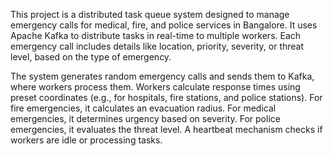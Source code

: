 This project is a distributed task queue system designed to manage emergency calls for medical, fire, and police services in Bangalore. It uses Apache Kafka to distribute tasks in real-time to multiple workers. Each emergency call includes details like location, priority, severity, or threat level, based on the type of emergency.

The system generates random emergency calls and sends them to Kafka, where workers process them. Workers calculate response times using preset coordinates (e.g., for hospitals, fire stations, and police stations). For fire emergencies, it calculates an evacuation radius. For medical emergencies, it determines urgency based on severity. For police emergencies, it evaluates the threat level. A heartbeat mechanism checks if workers are idle or processing tasks.
